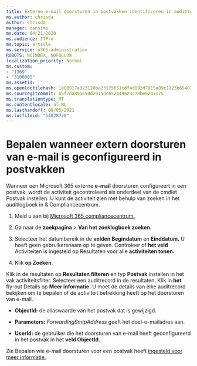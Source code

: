 ```yaml
---
title: Externe e-mail doorsturen in postvakken identificeren in auditlogboeken
ms.author: chrisda
author: chrisda
manager: dansimp
ms.date: 04/21/2020
ms.audience: ITPro
ms.topic: article
ms.service: o365-administration
ROBOTS: NOINDEX, NOFOLLOW
localization_priority: Normal
ms.custom:
- "1369"
- "3100005"
ms.assetid: ''
ms.openlocfilehash: 1e80917a323128ba23175651cdf4d892d7815a89c1223b654812c1b456c787da
ms.sourcegitcommit: b5f7da89a650d2915dc652449623c78be6247175
ms.translationtype: MT
ms.contentlocale: nl-NL
ms.lasthandoff: 08/05/2021
ms.locfileid: "54028728"
---
```

# <a name="identify-when-external-email-forwarding-is-configured-on-mailboxes"></a>Bepalen wanneer extern doorsturen van e-mail is geconfigureerd in postvakken

Wanneer een Microsoft 365 externe **e-mail** doorsturen configureert in een postvak, wordt de activiteit gecontroleerd als onderdeel van de cmdlet Postvak instellen. U kunt de activiteit zien met behulp van zoeken in het auditlogboek in & Compliancecentrum.

1. Meld u aan bij [Microsoft 365 compliancecentrum.](https://protection.office.com/)

2. Ga naar de **zoekpagina**  >  **Van het zoeklogboek zoeken.**

3. Selecteer het datumbereik in de **velden Begindatum** en **Einddatum.** U hoeft geen gebruikersnaam op te geven. Controleer of **het veld** Activiteiten is ingesteld op Resultaten voor alle **activiteiten tonen.**

4. Klik **op Zoeken**.

Klik in de resultaten op **Resultaten filteren** en typ **Postvak** instellen in het vak activiteitsfilter. Selecteer een auditrecord in de resultaten. Klik in **het** fly-out Details op **Meer informatie.** U moet de details van elke auditrecord bekijken om te bepalen of de activiteit betrekking heeft op het doorsturen van e-mail.

- **ObjectId:** de aliaswaarde van het postvak dat is gewijzigd.

- **Parameters:** _ForwardingSmtpAddress_ geeft het doel-e-mailadres aan.

- **UserId:** de gebruiker die het doorsturen van e-mail heeft geconfigureerd in het postvak in het **veld ObjectId.**

Zie Bepalen wie e-mail doorsturen voor een postvak heeft [ingesteld voor meer informatie.](/microsoft-365/compliance/auditing-troubleshooting-scenarios#determine-who-set-up-email-forwarding-for-a-mailbox)
